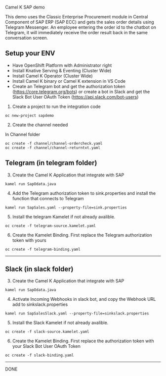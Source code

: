 Camel K SAP demo

This demo uses the Classic Enterprise Procurement module in Central Component  of SAP ERP (SAP ECC) and gets the sales order details using Telegram Messenger. An employee entering the order id to the chatbot on Telegram, it will immediately receive the order result back in the same conversation screen. 


Setup your ENV
--------------

- Have OpenShift Platform with Administrator right
- Install Knative Serving & Eventing (Cluster Wide)
- Install Camel K Operator (Cluster Wide)
- Install Camel K binary or Camel K extension in VS Code
- Create an Telegram bot and get the authorization token (https://core.telegram.org/bots) or create a bot in Slack and get the Slack Bot User OAuth Token (https://api.slack.com/bot-users)


1. Create a project to run the integration code

```
oc new-project sapdemo
```

2. Create the channel needed

In Channel folder

```
oc create -f channel/channel-ordercheck.yaml
oc create -f channel/channel-returntxt.yaml
```

Telegram 
(in telegram folder)
--------------
3. Create the Camel K Application that integrate with SAP

```
kamel run SapOdata.java
```

4. Add the Telegram authorization token to sink.properties and install the function that connects to Telegram

```
kamel run SapSales.yaml --property-file=sink.properties
```

5. Install the telegram Kamelet if not already avalible. 

```
oc create -f telegram-source.kamelet.yaml
```

6. Create the Kamelet Binding. First replace the Telegram authorization token with yours

```
oc create -f telegram-binding.yaml
```
--------------


Slack
(in slack folder)
--------------
3. Create the Camel K Application that integrate with SAP

```
kamel run SapOdata.java
```

4. Activate Incoming Webhooks in slack bot, and copy the Webhook URL add to sinkslack.properties


```
kamel run SapSalesSlack.yaml --property-file=sinkslack.properties
```

5. Install the Slack Kamelet if not already avalible. 

```
oc create -f slack-source.kamelet.yaml
```

6. Create the Kamelet Binding. First replace the  authorization token with your Slack Bot User OAuth Token

```
oc create -f slack-binding.yaml
```
--------------


DONE
